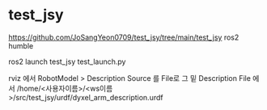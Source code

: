 # test_jsy

https://github.com/JoSangYeon0709/test_jsy/tree/main/test_jsy
ros2 humble



ros2 launch test_jsy test_launch.py 


rviz 에서 RobotModel > Description Source 를 File로
그 밑 Description File 에서
/home/<사용자이름>/<ws이름>/src/test_jsy/urdf/dyxel_arm_description.urdf

